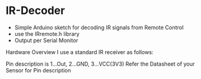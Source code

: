 # IR-Decoder
*  Simple Arduino sketch for decoding IR signals from Remote Control
*  use the IRremote.h library
*  Output per Serial Monitor

Hardware Overview
I use a standard IR receiver as follows:



Pin description is 1...Out, 2...GND, 3...VCC(3V3)
Refer the Datasheet of your Sensor for Pin description
